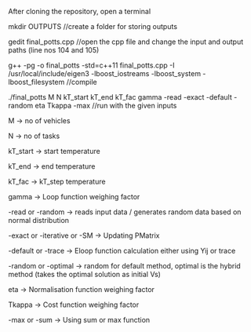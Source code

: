 After cloning the repository, open a terminal

mkdir OUTPUTS //create a folder for storing outputs

gedit final_potts.cpp //open the cpp file and change the input and output paths (line nos 104 and 105)

g++ -pg -o final_potts -std=c++11 final_potts.cpp -I /usr/local/include/eigen3 -lboost_iostreams -lboost_system -lboost_filesystem //compile

./final_potts M N kT_start kT_end kT_fac gamma -read -exact -default -random eta Tkappa -max  //run with the given inputs

M -> no of vehicles

N -> no of tasks

kT_start -> start temperature

kT_end -> end temperature

kT_fac -> kT_step temperature

gamma -> Loop function weighing factor

-read or -random -> reads input data / generates random data based on normal distribution

-exact or -iterative or -SM -> Updating PMatrix

-default or -trace -> Eloop function calculation either using Yij or trace

-random or -optimal -> random for default method, optimal is the hybrid method (takes the optimal solution as initial Vs)

eta -> Normalisation function weighing factor

Tkappa -> Cost function weighing factor

-max or -sum -> Using sum or max function
